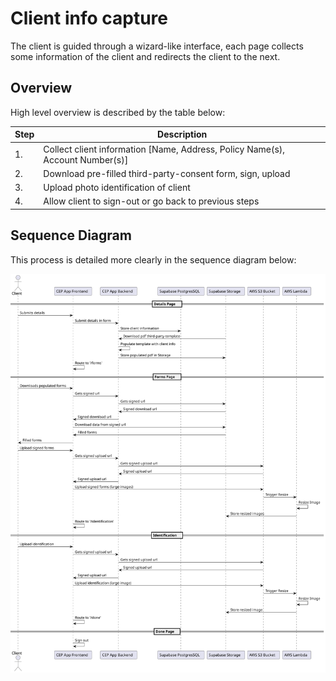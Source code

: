 # Client info capture
The client is guided through a wizard-like interface, each page collects some information of the client and redirects the client to the next.

## Overview
High level overview is described by the table below:

| Step |  Description |
| --- |  --- |
| 1. | Collect client information [Name, Address, Policy Name(s), Account Number(s)] |
| 2. | Download pre-filled third-party-consent form, sign, upload |
| 3. | Upload photo identification of client |
| 4. | Allow client to sign-out or go back to previous steps |

## Sequence Diagram
This process is detailed more clearly in the sequence diagram below:

![](../images/client-sequence.svg)
